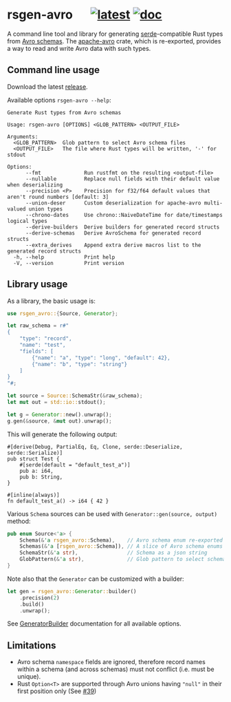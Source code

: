 # rsgen-avro &emsp; [![latest]][crates.io] [![doc]][docs.rs]

[latest]: https://img.shields.io/crates/v/rsgen-avro.svg
[crates.io]: https://crates.io/crates/rsgen-avro
[doc]: https://docs.rs/rsgen-avro/badge.svg
[docs.rs]: https://docs.rs/rsgen-avro

A command line tool and library for generating [serde][]-compatible Rust types from
[Avro schemas][schemas]. The [apache-avro][] crate, which is re-exported, provides a way to
read and write Avro data with such types.

## Command line usage

Download the latest [release](https://github.com/lerouxrgd/rsgen-avro/releases).

Available options `rsgen-avro --help`:

```text
Generate Rust types from Avro schemas

Usage: rsgen-avro [OPTIONS] <GLOB_PATTERN> <OUTPUT_FILE>

Arguments:
  <GLOB_PATTERN>  Glob pattern to select Avro schema files
  <OUTPUT_FILE>   The file where Rust types will be written, '-' for stdout

Options:
      --fmt              Run rustfmt on the resulting <output-file>
      --nullable         Replace null fields with their default value when deserializing
      --precision <P>    Precision for f32/f64 default values that aren't round numbers [default: 3]
      --union-deser      Custom deserialization for apache-avro multi-valued union types
      --chrono-dates     Use chrono::NaiveDateTime for date/timestamps logical types
      --derive-builders  Derive builders for generated record structs
      --derive-schemas   Derive AvroSchema for generated record structs
      --extra_derives    Append extra derive macros list to the generated record structs
  -h, --help             Print help
  -V, --version          Print version
```

## Library usage

As a library, the basic usage is:

```rust
use rsgen_avro::{Source, Generator};

let raw_schema = r#"
{
    "type": "record",
    "name": "test",
    "fields": [
        {"name": "a", "type": "long", "default": 42},
        {"name": "b", "type": "string"}
    ]
}
"#;

let source = Source::SchemaStr(&raw_schema);
let mut out = std::io::stdout();

let g = Generator::new().unwrap();
g.gen(&source, &mut out).unwrap();
```

This will generate the following output:

```text
#[derive(Debug, PartialEq, Eq, Clone, serde::Deserialize, serde::Serialize)]
pub struct Test {
    #[serde(default = "default_test_a")]
    pub a: i64,
    pub b: String,
}

#[inline(always)]
fn default_test_a() -> i64 { 42 }
```

Various `Schema` sources can be used with `Generator::gen(source, output)` method:

```rust
pub enum Source<'a> {
    Schema(&'a rsgen_avro::Schema),    // Avro schema enum re-exported from `apache-avro`
    Schemas(&'a [rsgen_avro::Schema]), // A slice of Avro schema enums
    SchemaStr(&'a str),                // Schema as a json string
    GlobPattern(&'a str),              // Glob pattern to select schema files
}
```

Note also that the `Generator` can be customized with a builder:

```rust
let gen = rsgen_avro::Generator::builder()
    .precision(2)
    .build()
    .unwrap();
```

See [GeneratorBuilder][gen-builder-doc] documentation for all available options.

[gen-builder-doc]: https://docs.rs/rsgen-avro/latest/rsgen_avro/struct.GeneratorBuilder.html

## Limitations

* Avro schema `namespace` fields are ignored, therefore record names within a schema
  (and across schemas) must not conflict (i.e. must be unique).
* Rust `Option<T>` are supported through Avro unions having `"null"` in their first
  position only (See [#39](https://github.com/lerouxrgd/rsgen-avro/issues/39))

[schemas]: https://avro.apache.org/docs/current/spec.html
[apache-avro]: https://github.com/apache/avro/tree/master/lang/rust
[serde]: https://serde.rs
[derive-builder]: https://github.com/colin-kiegel/rust-derive-builder
